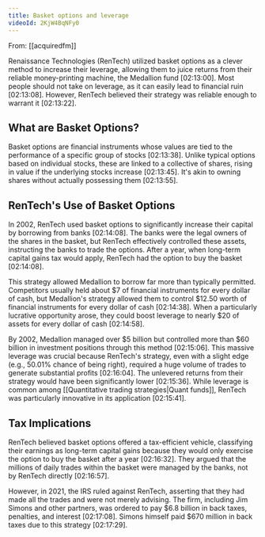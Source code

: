 ```yaml
---
title: Basket options and leverage
videoId: 2KjW4BqNFy0
---
```


From: [[acquiredfm]] <br/> 

Renaissance Technologies (RenTech) utilized basket options as a clever method to increase their leverage, allowing them to juice returns from their reliable money-printing machine, the Medallion fund <a class="yt-timestamp" data-t="02:13:00">[02:13:00]</a>. Most people should not take on leverage, as it can easily lead to financial ruin <a class="yt-timestamp" data-t="02:13:08">[02:13:08]</a>. However, RenTech believed their strategy was reliable enough to warrant it <a class="yt-timestamp" data-t="02:13:22">[02:13:22]</a>.

## What are Basket Options?
Basket options are financial instruments whose values are tied to the performance of a specific group of stocks <a class="yt-timestamp" data-t="02:13:38">[02:13:38]</a>. Unlike typical options based on individual stocks, these are linked to a collective of shares, rising in value if the underlying stocks increase <a class="yt-timestamp" data-t="02:13:45">[02:13:45]</a>. It's akin to owning shares without actually possessing them <a class="yt-timestamp" data-t="02:13:55">[02:13:55]</a>.

## RenTech's Use of Basket Options
In 2002, RenTech used basket options to significantly increase their capital by borrowing from banks <a class="yt-timestamp" data-t="02:14:08">[02:14:08]</a>. The banks were the legal owners of the shares in the basket, but RenTech effectively controlled these assets, instructing the banks to trade the options. After a year, when long-term capital gains tax would apply, RenTech had the option to buy the basket <a class="yt-timestamp" data-t="02:14:08">[02:14:08]</a>.

This strategy allowed Medallion to borrow far more than typically permitted. Competitors usually held about $7 of financial instruments for every dollar of cash, but Medallion's strategy allowed them to control $12.50 worth of financial instruments for every dollar of cash <a class="yt-timestamp" data-t="02:14:38">[02:14:38]</a>. When a particularly lucrative opportunity arose, they could boost leverage to nearly $20 of assets for every dollar of cash <a class="yt-timestamp" data-t="02:14:58">[02:14:58]</a>.

By 2002, Medallion managed over $5 billion but controlled more than $60 billion in investment positions through this method <a class="yt-timestamp" data-t="02:15:06">[02:15:06]</a>. This massive leverage was crucial because RenTech's strategy, even with a slight edge (e.g., 50.01% chance of being right), required a huge volume of trades to generate substantial profits <a class="yt-timestamp" data-t="02:16:04">[02:16:04]</a>. The unlevered returns from their strategy would have been significantly lower <a class="yt-timestamp" data-t="02:15:36">[02:15:36]</a>. While leverage is common among [[Quantitative trading strategies|Quant funds]], RenTech was particularly innovative in its application <a class="yt-timestamp" data-t="02:15:41">[02:15:41]</a>.

## Tax Implications
RenTech believed basket options offered a tax-efficient vehicle, classifying their earnings as long-term capital gains because they would only exercise the option to buy the basket after a year <a class="yt-timestamp" data-t="02:16:32">[02:16:32]</a>. They argued that the millions of daily trades within the basket were managed by the banks, not by RenTech directly <a class="yt-timestamp" data-t="02:16:57">[02:16:57]</a>.

However, in 2021, the IRS ruled against RenTech, asserting that they had made all the trades and were not merely advising. The firm, including Jim Simons and other partners, was ordered to pay $6.8 billion in back taxes, penalties, and interest <a class="yt-timestamp" data-t="02:17:08">[02:17:08]</a>. Simons himself paid $670 million in back taxes due to this strategy <a class="yt-timestamp" data-t="02:17:29">[02:17:29]</a>.